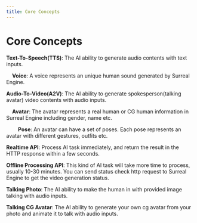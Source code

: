 ```yaml
---
title: Core Concepts
---
```


# Core Concepts

**Text-To-Speech(TTS)**: The AI ability to generate audio contents with text inputs.

&nbsp;&nbsp;&nbsp;&nbsp;**Voice**: A voice represents an unique human sound generated by Surreal Engine.

**Audio-To-Video(A2V)**: The AI ability to generate spokesperson(talking avatar) video contents with audio inputs.

&nbsp;&nbsp;&nbsp;&nbsp;**Avatar**: The avatar represents a real human or CG human information in Surreal Engine including gender, name etc.

&nbsp;&nbsp;&nbsp;&nbsp;&nbsp;&nbsp;&nbsp;&nbsp;**Pose**: An avatar can have a set of poses. Each pose represents an avatar with different gestures, outfits etc. 

**Realtime API**: Process AI task immediately, and return the result in the HTTP response within a few seconds.

**Offline Processing API**: This kind of AI task will take more time to process, usually 10-30 minutes. You can send status check http request to Surreal Engine to get the video generation status.

**Talking Photo**: The AI ability to make the human in with provided image talking with audio inputs.

**Talking CG Avatar**: The AI ability to generate your own cg avatar from your photo and animate it to talk with audio inputs.
